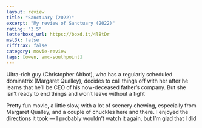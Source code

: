 ```yaml
---
layout: review
title: "Sanctuary (2022)"
excerpt: "My review of Sanctuary (2022)"
rating: "3.5"
letterboxd_url: https://boxd.it/4lBtDr
mst3k: false
rifftrax: false
category: movie-review
tags: [owen, amc-southpoint]
---
```


Ultra-rich guy (Christopher Abbot), who has a regularly scheduled dominatrix (Margaret Qualley), decides to call things off with her after he learns that he’ll be CEO of his now-deceased father’s company. But she isn’t ready to end things and won’t leave without a fight

Pretty fun movie, a little slow, with a lot of scenery chewing, especially from Margaret Qualley, and a couple of chuckles here and there. I enjoyed the directions it took — I probably wouldn’t watch it again, but I’m glad that I did

